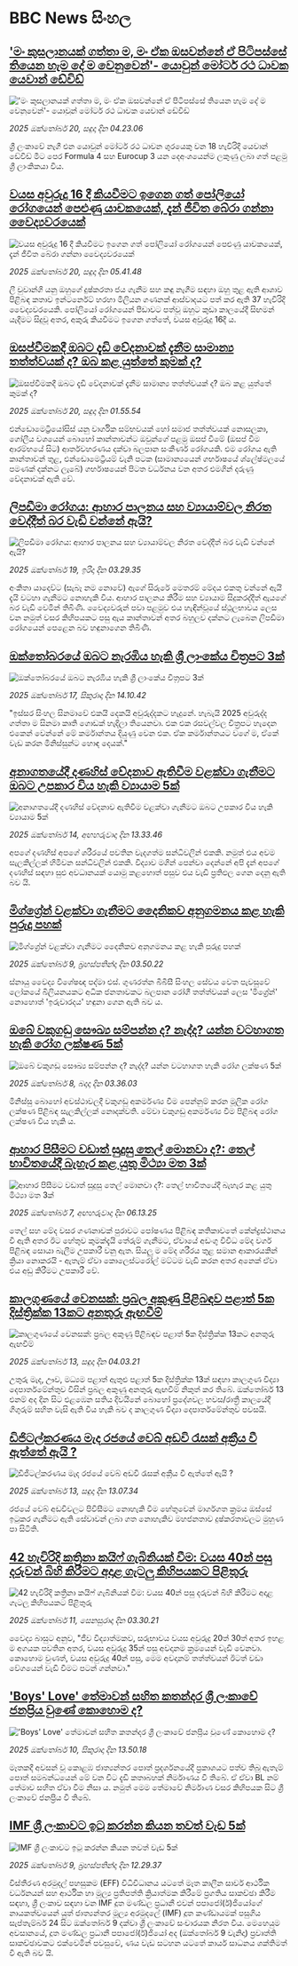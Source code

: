 # BBC News සිංහල## ['මං කුසලානයක් ගත්තා ම, මං ඒක ඔසවන්නේ ඒ පිටිපස්සේ තියෙන හැම දේ ම වෙනුවෙන්'- යොවුන් මෝටර් රථ ධාවක යෙවාන් ඩේවිඩ්](https://www.bbc.com/sinhala/articles/ce9dj1r1r7go?at_medium=RSS&at_campaign=rss?at_campaign=githubrss)!['මං කුසලානයක් ගත්තා ම, මං ඒක ඔසවන්නේ ඒ පිටිපස්සේ තියෙන හැම දේ ම වෙනුවෙන්'- යොවුන් මෝටර් රථ ධාවක යෙවාන් ඩේවිඩ්](https://ichef.bbci.co.uk/ace/ws/240/cpsprodpb/b41d/live/8ef10850-a9ae-11f0-ba75-093eca1ac29b.jpg)_2025 ඔක්තෝබර් 20, සඳුදා දින 04.23.06_ශ්‍රී ලංකාවේ නැගී එන යොවුන් මෝටර් රථ ධාවන ශුරයෙකු වන 18 හැවිරිදි යෙවාන් ඩේවිඩ් මීට පෙර  Formula 4 සහ Eurocup 3 යන දෙඅංශයෙන්ම ලකුණු ලබා ගත් පළමු ශ්‍රී ලාංකිකයා විය.## [වයස අවුරුදු 16 දී කියවීමට ඉගෙන ගත් පෝලියෝ රෝගයෙන් පෙළුණු යාචකයෙක්, දැන් ජීවිත බේරා ගන්නා වෛද්‍යවරයෙක්](https://www.bbc.com/sinhala/articles/c891v39gxp8o?at_medium=RSS&at_campaign=rss?at_campaign=githubrss)![වයස අවුරුදු 16 දී කියවීමට ඉගෙන ගත් පෝලියෝ රෝගයෙන් පෙළුණු යාචකයෙක්, දැන් ජීවිත බේරා ගන්නා වෛද්‍යවරයෙක්](https://ichef.bbci.co.uk/ace/ws/240/cpsprodpb/2c9b/live/a51c2ac0-9869-11f0-822d-b77ab3166e1f.jpg)_2025 ඔක්තෝබර් 20, සඳුදා දින 05.41.48_ලී චුවාන්ගි යනු ඔහුගේ දුෂ්කරතා ජය ගැනීම සහ කඳු නැගීම සඳහා ඔහු තුළ ඇති ආශාව පිළිබඳ කතාව ඉන්ටර්නෙට් හරහා මිලියන ගණනක් ආස්වාදයට පත් කර ඇති 37 හැවිරිදි වෛද්‍යවරයෙකි. පෝලියෝ රෝගයෙන් පීඩාවට පත්වූ ඔහුට කුඩා කාලයේදී සිඟමන් යැදීමට සිදුවූ අතර, අකුරු කියවීමට ඉගෙන ගත්තේ, වයස අවුරුදු 16දී ය.## [ඔසප්වීමකදී ඔබට දැඩි වේදනාවක් දැනීම සාමාන්‍ය තත්ත්වයක් ද? ඔබ කළ යුත්තේ කුමක් ද?](https://www.bbc.com/sinhala/articles/c6204ke44e3o?at_medium=RSS&at_campaign=rss?at_campaign=githubrss)![ඔසප්වීමකදී ඔබට දැඩි වේදනාවක් දැනීම සාමාන්‍ය තත්ත්වයක් ද? ඔබ කළ යුත්තේ කුමක් ද?](https://ichef.bbci.co.uk/ace/ws/240/cpsprodpb/6d51/live/1093b1a0-ab30-11f0-a94b-bd0a0d9557d9.jpg)_2025 ඔක්තෝබර් 20, සඳුදා දින 01.55.54_එන්ඩොමෙට්‍රියෝසිස් යනු වාර්ගික සම්භවයක් හෝ සමාජ තත්ත්වයක් නොසලකා, ගෝලීය වශයෙන් බොහෝ කාන්තාවන්ට ඔවුන්ගේ පළමු ඔසප් වීමේ (ඔසප් වීම ආරම්භයේ සිට) ආර්තවහරණය දක්වා බලපාන සංකීර්ණ රෝගයකි. එම රෝගය ඇති කාන්තාවන් තුළ, එන්ඩොමෙට්‍රියම් වැනි පටක (සාමාන්‍යයෙන් ගර්භාෂයේ ශ්ලේෂ්මලයේ පමණක් දක්නට ලැබේ) ගර්භාෂයෙන් පිටත වර්ධනය වන අතර එමගින් දරුණු වේදනාවක් ඇති වේ.## [ලිපඩීමා රෝගය: ආහාර පාලනය සහ ව්‍යායාම්වල නිරත වෙද්දීත් බර වැඩි වන්නේ ඇයි?](https://www.bbc.com/sinhala/articles/cm2705n6e31o?at_medium=RSS&at_campaign=rss?at_campaign=githubrss)![ලිපඩීමා රෝගය: ආහාර පාලනය සහ ව්‍යායාම්වල නිරත වෙද්දීත් බර වැඩි වන්නේ ඇයි?](https://ichef.bbci.co.uk/ace/ws/240/cpsprodpb/86a1/live/f5cd5d00-ab2d-11f0-aa13-0b0479f6f42a.jpg)_2025 ඔක්තෝබර් 19, ඉරිදා දින 03.29.35_අංකිතා යාදෙව්ට (සැබෑ නම නොවේ) ඇගේ සිරුරේ මෙතරම් මේදය එකතු වන්නේ ඇයි දැයි වටහා ගැනීමට නොහැකි විය.
ආහාර පාලනය කිරීම සහ ව්‍යායාම සිදුකරද්දීත් ඇයගේ බර වැඩි වෙමින් තිබිණි.
වෛද්‍යවරුන් පවා පළමුව එය හැඳින්වූයේ ස්ථූලභාවය ලෙස වන නමුත් වසර කිහිපයකට පසු ඇය කාන්තාවන් අතර බහුලව දක්නට ලැබෙන ලිපඩීමා රෝගයෙන් පෙළෙන බව හඳුනාගෙන තිබිණි.## [ඔක්තෝබරයේ ඔබට නැරඹිය හැකි ශ්‍රී ලාංකේය චිත්‍රපට 3ක්](https://www.bbc.com/sinhala/articles/c8x1p2n7z17o?at_medium=RSS&at_campaign=rss?at_campaign=githubrss)![ඔක්තෝබරයේ ඔබට නැරඹිය හැකි ශ්‍රී ලාංකේය චිත්‍රපට 3ක්](https://ichef.bbci.co.uk/ace/ws/240/cpsprodpb/eb1b/live/52c72fb0-ab59-11f0-b03c-d3cc69fd9896.jpg)_2025 ඔක්තෝබර් 17, සිකුරාදා දින 14.10.42_"ඉස්සර සිංහල සිනමාවේ එකයි දෙකයි අවුරුද්දකට හැදුනේ. හැබැයි 2025 අවුරුද්ද ගත්තා ම සිනමා කෘති ගොඩක් හැදිලා තියෙනවා. එක එක රසවල්වල චිත්‍රපට හැදෙන එකෙන් වෙන්නේ මේ කර්මාන්තය දියුණු වෙන එක. ඒක කර්මාන්තයට වගේ ම, ඒකේ වැඩ කරන මිනිස්සුන්ට හොඳ දෙයක්."## [අනාගතයේදී දණහිස් වේදනාව ඇතිවීම වළක්වා ගැනීමට ඔබට උපකාර විය හැකි ව්‍යායාම 5ක්](https://www.bbc.com/sinhala/articles/cwyp7plpglro?at_medium=RSS&at_campaign=rss?at_campaign=githubrss)![අනාගතයේදී දණහිස් වේදනාව ඇතිවීම වළක්වා ගැනීමට ඔබට උපකාර විය හැකි ව්‍යායාම 5ක්](https://ichef.bbci.co.uk/ace/ws/240/cpsprodpb/6af6/live/77233e50-a058-11f0-928c-71dbb8619e94.jpg)_2025 ඔක්තෝබර් 14, අඟහරුවාදා දින 13.33.46_අපගේ දණහිස් අපගේ ශරීරයේ පවතින වැදගත්ම සන්ධිවලින් එකකි. නමුත් එය අවම සැලකිල්ලක් හිමිවන සන්ධිවලින් එකකි. විද්‍යාව මගින් පෙන්වා දෙන්නේ අපි දැන් අපගේ දණහිස් සඳහා සුළු අවධානයක් යොමු කළහොත් පසුව එය වැඩි ප්‍රතිඵල ගෙන දෙනු ඇති බව යි.## [මිග්ග්‍රේන් වළක්වා ගැනීමට දෛනිකව අනුගමනය කළ හැකි පුරුදු පහක්](https://www.bbc.com/sinhala/articles/c237xmen7yno?at_medium=RSS&at_campaign=rss?at_campaign=githubrss)![මිග්ග්‍රේන් වළක්වා ගැනීමට දෛනිකව අනුගමනය කළ හැකි පුරුදු පහක්](https://ichef.bbci.co.uk/ace/ws/240/cpsprodpb/d56e/live/78dc6300-a2a8-11f0-b741-177e3e2c2fc7.jpg)_2025 ඔක්තෝබර් 9, බ්‍රහස්පතින්දා දින 03.50.22_ස්නායු වෛද්‍ය විශේෂඥ පද්මා එස්. ගුණරත්න බීබීසී සිංහල සේවය වෙත පැවසුවේ ලෝකයේ බිලියනයකට අධික ජනතාවකට බලපාන රෝගී තත්ත්වයක් ලෙස 'මිග්‍රේන්' නොහොත් 'ඉරුවාරදය' හඳුනා ගෙන ඇති බව ය.## [ඔබේ වකුගඩු සෞඛ්‍ය සම්පන්න ද? නැද්ද? යන්න වටහාගත හැකි රෝග ලක්ෂණ 5ක්](https://www.bbc.com/sinhala/articles/cx2j9z941kyo?at_medium=RSS&at_campaign=rss?at_campaign=githubrss)![ඔබේ වකුගඩු සෞඛ්‍ය සම්පන්න ද? නැද්ද? යන්න වටහාගත හැකි රෝග ලක්ෂණ 5ක්](https://ichef.bbci.co.uk/ace/ws/240/cpsprodpb/d3ef/live/407136d0-9e02-11f0-92db-77261a15b9d2.jpg)_2025 ඔක්තෝබර් 8, බදාදා දින 03.36.03_මිනිස්සු බොහෝ අවස්ථාවලදී වකුගඩු අකර්මණ්‍ය වීම පෙන්නුම් කරන මූලික රෝග ලක්ෂණ පිළිබඳ සැලකිල්ලක් නොදක්වති. මේවා වකුගඩු අකර්මණ්‍ය වීම පිළිබඳ රෝග ලක්ෂණ විය හැකි ය.## [ආහාර පිසීමට වඩාත් සුදුසු තෙල් මොනවා ද?: තෙල් භාවිතයේදී බැහැර කළ යුතු මිථ්‍යා මත 3ක්](https://www.bbc.com/sinhala/articles/cx2j123012vo?at_medium=RSS&at_campaign=rss?at_campaign=githubrss)![ආහාර පිසීමට වඩාත් සුදුසු තෙල් මොනවා ද?: තෙල් භාවිතයේදී බැහැර කළ යුතු මිථ්‍යා මත 3ක්](https://ichef.bbci.co.uk/ace/ws/240/cpsprodpb/cecb/live/f253c650-9dea-11f0-b3aa-f94b46cdf49f.jpg)_2025 ඔක්තෝබර් 7, අඟහරුවාදා දින 06.13.25_තෙල් සහ මේද වසර ගණනාවක් පුරාවට පෝෂණය පිළිබඳ කතිකාවතේ කේන්ද්‍රස්ථානය වී ඇති අතර ඊට හේතුව කුමක්දැයි තේරුම් ගැනීමට, ඒවායේ අඩංගු විවිධ මේද වර්ග පිළිබඳ සොයා බැලීම උපකාරී වනු ඇත.
සියලු ම මේද ශරීරය තුළ සමාන ආකාරයකින් ක්‍රියා නොකරයි - ඇතැම් ඒවා කොලෙස්ටරෝල් මට්ටම වැඩි කරන අතර අනෙක් ඒවා එය අඩු කිරීමට උපකාරී වේ.## [කාලගුණයේ වෙනසක්: ප්‍රබල අකුණු පිළිබඳව පළාත් 5ක දිස්ත්‍රික්ක 13කට අනතුරු ඇඟවීම්](https://www.bbc.com/sinhala/articles/c74jlmzvld3o?at_medium=RSS&at_campaign=rss?at_campaign=githubrss)![කාලගුණයේ වෙනසක්: ප්‍රබල අකුණු පිළිබඳව පළාත් 5ක දිස්ත්‍රික්ක 13කට අනතුරු ඇඟවීම්](https://ichef.bbci.co.uk/ace/ws/240/cpsprodpb/8c34/live/2dd333c0-a7e9-11f0-8401-3fa737f1a855.jpg)_2025 ඔක්තෝබර් 13, සඳුදා දින 04.03.21_උතුරු මැද, ඌව, මධ්‍යම පළාත් ඇතුළු පළාත් 5ක දිස්ත්‍රික්ක 13ක් සඳහා කාලගුණ විද්‍යා දෙපාර්තමේන්තුව විසින් ප්‍රබල අකුණු අනතුරු ඇඟවීම් නිකුත් කර තිබේ. ඔක්තෝබර් 13 එනම් අද දින සිට එළඹෙන සතිය දිවයිනේ බොහෝ ප්‍රදේශවල හවස/රාත්‍රී කාලයේදී ගිගුරුම් සහිත වැසි ඇති විය හැකි බව ද කාලගුණ විද්‍යා දෙපාර්තමේන්තුව පවසයි.## [ඩිජිටල්කරණය මැද රජයේ වෙබ් අඩවි රැසක් අක්‍රීය වී ඇත්තේ ඇයි ?](https://www.bbc.com/sinhala/articles/c1lq5evr89go?at_medium=RSS&at_campaign=rss?at_campaign=githubrss)![ඩිජිටල්කරණය මැද රජයේ වෙබ් අඩවි රැසක් අක්‍රීය වී ඇත්තේ ඇයි ?](https://ichef.bbci.co.uk/ace/ws/240/cpsprodpb/da4b/live/b5fa3ec0-a833-11f0-928c-71dbb8619e94.jpg)_2025 ඔක්තෝබර් 13, සඳුදා දින 13.07.34_රජයේ වෙබ් අඩවිවලට පිවිසීමට නොහැකි වීම හේතුවෙන් මාර්ගගත ක්‍රමය ඔස්සේ ඉටුකර ගැනීමට ඇති සේවාවන් ලබා ගත නොහැකිව මහජනතාව දුෂ්කරතාවලට මුහුණ පා සිටිති.## [42 හැවිරිදි කත්‍රිනා කයිෆ් ගැබිනියක් වීම: වයස 40න් පසු දරුවන් බිහි කිරීමට අදාළ ගැටලු කිහිපයකට පිළිතුරු](https://www.bbc.com/sinhala/articles/c1l8389zjn6o?at_medium=RSS&at_campaign=rss?at_campaign=githubrss)![42 හැවිරිදි කත්‍රිනා කයිෆ් ගැබිනියක් වීම: වයස 40න් පසු දරුවන් බිහි කිරීමට අදාළ ගැටලු කිහිපයකට පිළිතුරු](https://ichef.bbci.co.uk/ace/ws/240/cpsprodpb/fd04/live/ca955ac0-9d22-11f0-92db-77261a15b9d2.png)_2025 ඔක්තෝබර් 11, සෙනසුරාදා දින 03.30.21_වෛද්‍ය බාසුට අනුව, "ජීව විද්‍යාත්මකව, සරුභාවය වයස අවුරුදු 20ත් 30ත් අතර ඉහළ ම අගයක පවතින අතර, වයස අවුරුදු 35න් පසු අවදානම ක්‍රමයෙන් වැඩි වෙනවා. කොහොම වුණත්, වයස අවුරුදු 40න් පසු, මෙම අවදානම් තත්ත්වයන් ඊටත් වඩා වේගයෙන් වැඩි වීමට පටන් ගන්නවා."## ['Boys' Love' තේමාවන් සහිත කතන්දර ශ්‍රී ලංකාවේ ජනප්‍රිය වුණේ කොහොම ද?](https://www.bbc.com/sinhala/articles/czrp5m5j46vo?at_medium=RSS&at_campaign=rss?at_campaign=githubrss)!['Boys' Love' තේමාවන් සහිත කතන්දර ශ්‍රී ලංකාවේ ජනප්‍රිය වුණේ කොහොම ද?](https://ichef.bbci.co.uk/ace/ws/240/cpsprodpb/ad4f/live/ca1e47c0-a5ae-11f0-bce4-d9d16b79c0d6.png)_2025 ඔක්තෝබර් 10, සිකුරාදා දින 13.50.18_මෑතකදී අවසන් වූ කොළඹ ජාත්‍යන්තර පොත් ප්‍රදර්ශනයේදී ප්‍රකාශයට පත්ව තිබු ඇතැම් පොත් සමබන්ධයෙන් මේ වන විට දැඩි කතාබහක් නිර්මාණය වී තිබේ. ඒ ඒවා BL නම් තේමාව සහිත ඒවා වීම නිසා ය. නමුත් මෙම තේමාවේ නිර්මාණ වසර කිහිපයක සිට ශ්‍රී ලංකාවේ ජනප්‍රිය වී තිබේ.## [IMF ශ්‍රී ලංකාවට ඉටු කරන්න කියන තවත් වැඩ 5ක්](https://www.bbc.com/sinhala/articles/ce3291rv0y6o?at_medium=RSS&at_campaign=rss?at_campaign=githubrss)![IMF ශ්‍රී ලංකාවට ඉටු කරන්න කියන තවත් වැඩ 5ක්](https://ichef.bbci.co.uk/ace/ws/240/cpsprodpb/1ae2/live/66230b30-a4f9-11f0-8e74-1f6664d312e9.jpg)_2025 ඔක්තෝබර් 9, බ්‍රහස්පතින්දා දින 12.29.37_විස්තීරණ අරමුදල් පහසුකම (EFF) විධිවිධානය යටතේ මෑත කාලීන සාර්ව ආර්ථික වර්ධනයන් සහ ආර්ථික හා මූල්‍ය ප්‍රතිපත්ති ක්‍රියාත්මක කිරීමේ ප්‍රගතිය සාකච්ඡා කිරීම සඳහා, ශ්‍රී ලංකාව සඳහා වන IMF දූත මණ්ඩල ප්‍රධානී එවන් පපාජෝ(ර්)ජියෝගේ නායකත්වයෙන් යුත් ජාත්‍යන්තර මූල්‍ය අරමුදලේ (IMF) දූත කණ්ඩායමක් පසුගිය සැප්තැම්බර් 24 සිට ඔක්තෝබර් 9 දක්වා ශ්‍රී ලංකාවේ සංචාරයක නිරත විය. මෙහෙයුම අවසානයේ,  දූත මණ්ඩල ප්‍රධානී පපාජෝ(ර්)ජියෝ අද (ඔක්තෝබර් 9 වැනිදා) ප්‍රවෘත්ති සාකච්ඡාවකට එක්වෙමින් පවසුවේ, ණය වැඩ සටහන යටතේ කාර්ය සාධනය ශක්තිමත් වී ඇති බව යි.